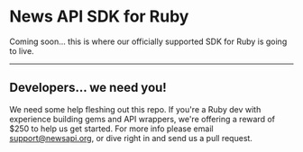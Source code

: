 # News API SDK for Ruby
Coming soon... this is where our officially supported SDK for Ruby is going to live.

***

## Developers... we need you!
We need some help fleshing out this repo. If you're a Ruby dev with experience building gems and API wrappers, we're offering a reward of $250 to help us get started. For more info please email support@newsapi.org, or dive right in and send us a pull request.
